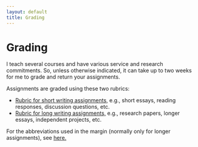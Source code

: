 ```yaml
---
layout: default
title: Grading
---
```



# Grading

I teach several courses and have various service and research commitments. So, 
unless otherwise indicated, it can take up to two weeks for me to grade and return your assignments. 

Assignments are graded using these two rubrics: 

+ [Rubric for short writing assignments,](http://scoconno.github.io/Teaching/ShortRubric.pdf/) e.g., short essays, reading responses, discussion questions, etc. 
+ [Rubric for long writing assignments,](http://scoconno.github.io/Teaching/LongRubric.pdf/) e.g., research papers, longer essays, independent projects, etc. 

For the abbreviations used in the margin (normally only for longer assignments), see [here.](/Teaching/Abbreviations)





